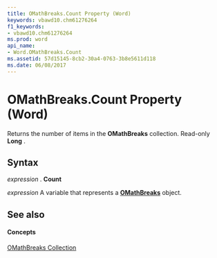 ```yaml
---
title: OMathBreaks.Count Property (Word)
keywords: vbawd10.chm61276264
f1_keywords:
- vbawd10.chm61276264
ms.prod: word
api_name:
- Word.OMathBreaks.Count
ms.assetid: 57d15145-8cb2-30a4-0763-3b8e5611d118
ms.date: 06/08/2017
---
```



# OMathBreaks.Count Property (Word)

Returns the number of items in the  **OMathBreaks** collection. Read-only **Long** .


## Syntax

 _expression_ . **Count**

 _expression_ A variable that represents a **[OMathBreaks](Word.OMathBreaks.md)** object.


## See also


#### Concepts


[OMathBreaks Collection](Word.OMathBreaks.md)

